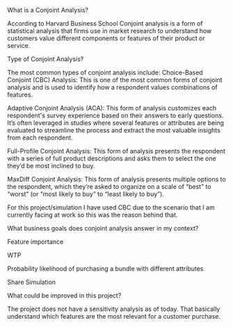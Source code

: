 What is a Conjoint Analysis? 

According to Harvard Business School Conjoint analysis is a form of statistical analysis that firms use in market research to understand how customers value different components or features of their product or service.

Type of Conjoint Analysis? 

The most common types of conjoint analysis include: Choice-Based Conjoint (CBC) Analysis: This is one of the most common forms of conjoint analysis and is used to identify how a respondent values combinations of features.

Adaptive Conjoint Analysis (ACA): This form of analysis customizes each respondent's survey experience based on their answers to early questions. It’s often leveraged in studies where several features or attributes are being evaluated to streamline the process and extract the most valuable insights from each respondent.

Full-Profile Conjoint Analysis: This form of analysis presents the respondent with a series of full product descriptions and asks them to select the one they’d be most inclined to buy.

MaxDiff Conjoint Analysis: This form of analysis presents multiple options to the respondent, which they’re asked to organize on a scale of “best” to “worst” (or “most likely to buy” to “least likely to buy”). 

For this project/simulation I have used CBC due to the scenario that I am currently facing at work so this was the reason behind that.

What business goals does conjoint analysis answer in my context?

Feature importance

WTP

Probability likelihood of purchasing a bundle with different attributes

Share Simulation

What could be improved in this project?

The project does not have a sensitivity analysis as of today. That basically understand which features are the most relevant for a customer purchase.
